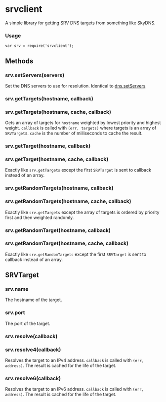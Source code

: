 # srvclient #

A simple library for getting SRV DNS targets from something like SkyDNS.

### Usage ###

```JS
var srv = require('srvclient');
```

## Methods ##

### srv.setServers(servers) ###

Set the DNS servers to use for resolution. Identical to [dns.setServers](https://nodejs.org/api/dns.html#dns_dns_setservers_servers)

### srv.getTargets(hostname, callback) ###
### srv.getTargets(hostname, cache, callback) ###

Gets an array of targets for `hostname` weighted by lowest priority and highest weight. `callback`
is called with `(err, targets)` where targets is an array of `SRVTarget`s. `cache` is the number
of milliseconds to cache the result.

### srv.getTarget(hostname, callback) ###
### srv.getTarget(hostname, cache, callback) ###

Exactly like `srv.getTargets` except the first `SRVTarget` is sent to callback instead of an array.

### srv.getRandomTargets(hostname, callback) ###
### srv.getRandomTargets(hostname, cache, callback) ###

Exactly like `srv.getTargets` except the array of targets is ordered by priority first and then
weighted randomly.

### srv.getRandomTarget(hostname, callback) ###
### srv.getRandomTarget(hostname, cache, callback) ###

Exactly like `srv.getRandomTargets` except the first `SRVTarget` is sent to callback instead of
an array.

## SRVTarget ##

### srv.name ###

The hostname of the target.

### srv.port ###

The port of the target.

### srv.resolve(callback) ###
### srv.resolve4(callback) ###

Resolves the target to an IPv4 address. `callback` is called with `(err, address)`. The result is
cached for the life of the target.

### srv.resolve6(callback) ###

Resolves the target to an IPv6 address. `callback` is called with `(err, address)`. The result is
cached for the life of the target.
